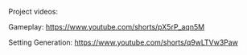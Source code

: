 Project videos:

Gameplay: https://www.youtube.com/shorts/pX5rP_aqn5M

Setting Generation: https://www.youtube.com/shorts/q9wLTVw3Paw
